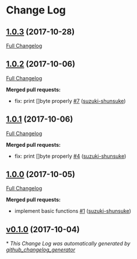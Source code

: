 # Change Log

## [1.0.3](https://github.com/suzuki-shunsuke/git-rm-branch/tree/1.0.3) (2017-10-28)
[Full Changelog](https://github.com/suzuki-shunsuke/git-rm-branch/compare/1.0.2...1.0.3)

## [1.0.2](https://github.com/suzuki-shunsuke/git-rm-branch/tree/1.0.2) (2017-10-06)
[Full Changelog](https://github.com/suzuki-shunsuke/git-rm-branch/compare/1.0.1...1.0.2)

**Merged pull requests:**

- fix: print \[\]byte properly [\#7](https://github.com/suzuki-shunsuke/git-rm-branch/pull/7) ([suzuki-shunsuke](https://github.com/suzuki-shunsuke))

## [1.0.1](https://github.com/suzuki-shunsuke/git-rm-branch/tree/1.0.1) (2017-10-06)
[Full Changelog](https://github.com/suzuki-shunsuke/git-rm-branch/compare/1.0.0...1.0.1)

**Merged pull requests:**

- fix: print \[\]byte properly [\#4](https://github.com/suzuki-shunsuke/git-rm-branch/pull/4) ([suzuki-shunsuke](https://github.com/suzuki-shunsuke))

## [1.0.0](https://github.com/suzuki-shunsuke/git-rm-branch/tree/1.0.0) (2017-10-05)
[Full Changelog](https://github.com/suzuki-shunsuke/git-rm-branch/compare/v0.1.0...1.0.0)

**Merged pull requests:**

- implement basic functions [\#1](https://github.com/suzuki-shunsuke/git-rm-branch/pull/1) ([suzuki-shunsuke](https://github.com/suzuki-shunsuke))

## [v0.1.0](https://github.com/suzuki-shunsuke/git-rm-branch/tree/v0.1.0) (2017-10-04)


\* *This Change Log was automatically generated by [github_changelog_generator](https://github.com/skywinder/Github-Changelog-Generator)*